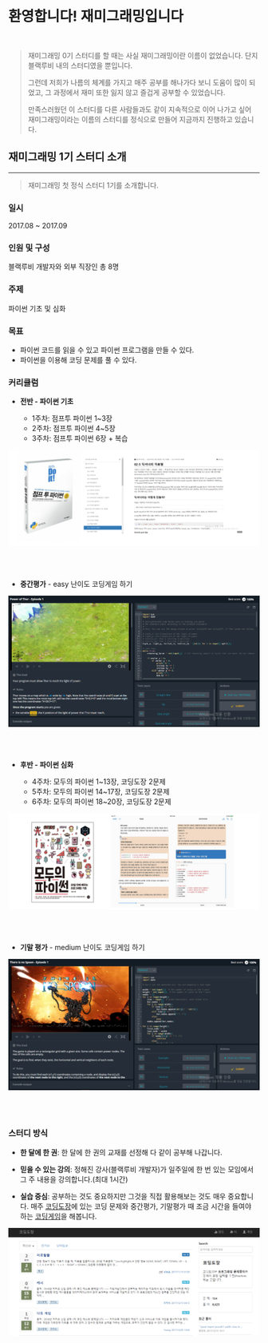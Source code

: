 # 환영합니다! 재미그래밍입니다

<br>

>재미그래밍 0기 스터디를 할 때는 사실 재미그래밍이란 이름이 없었습니다. 단지 블랙루비 내의 스터디였을 뿐입니다.
>
>그런데 저희가 나름의 체계를 가지고 매주 공부를 해나가다 보니 도움이 많이 되었고, 그 과정에서 재미 또한 잃지 않고 즐겁게 공부할 수 있었습니다.
>
>만족스러웠던 이 스터디를 다른 사람들과도 같이 지속적으로 이어 나가고 싶어 재미그래밍이라는 이름의 스터디를 정식으로 만들어 지금까지 진행하고 있습니다.

## 재미그래밍 1기 스터디 소개

- - -

>재미그래밍 첫 정식 스터디 1기를 소개합니다.

### 일시

2017.08 ~ 2017.09

### 인원 및 구성

블랙루비 개발자와 외부 직장인 총 8명

### 주제

파이썬 기초 및 심화

### 목표

- 파이썬 코드를 읽을 수 있고 파이썬 프로그램을 만들 수 있다.
- 파이썬을 이용해 코딩 문제를 풀 수 있다.

### 커리큘럼

- __전반 - 파이썬 기초__

  - 1주차: 점프투 파이썬 1~3장
  - 2주차: 점프투 파이썬 4~5장
  - 3주차: 점프투 파이썬 6장 + 복습

![파이썬 기초 교재](/assets/python_basic.PNG)

<br>
<br>

- __중간평가__ - easy 난이도 코딩게임 하기

![easy 난이도 코딩게임](/assets/middle_test.PNG)

<br>
<br>

- __후반 - 파이썬 심화__

  - 4주차: 모두의 파이썬 1~13장, 코딩도장 2문제
  - 5주차: 모두의 파이썬 14~17장, 코딩도장 2문제
  - 6주차: 모두의 파이썬 18~20장, 코딩도장 2문제

![파이썬 심화 교재](/assets/python_advance.PNG)

<br>
<br>

- __기말 평가__ - medium 난이도 코딩게임 하기

![medium 난이도 코딩게임](assets/last_test.PNG)

<br>
<br>

### 스터디 방식

- __한 달에 한 권__: 한 달에 한 권의 교재를 선정해 다 같이 공부해 나갑니다.

- __믿을 수 있는 강의__: 정해진 강사(블랙루비 개발자)가 일주일에 한 번 있는 모임에서 그 주 내용을 강의합니다.(최대 1시간)

- __실습 중심__: 공부하는 것도 중요하지만 그것을 직접 활용해보는 것도 매우 중요합니다. 매주 [코딩도장](http://codingdojang.com/)에 있는 코딩 문제와 중간평가, 기말평가 때 조금 시간을 들여야 하는 [코딩게임](https://www.codingame.com/star)을 해봅니다.

![코딩도장](/assets/codingdojang.PNG)